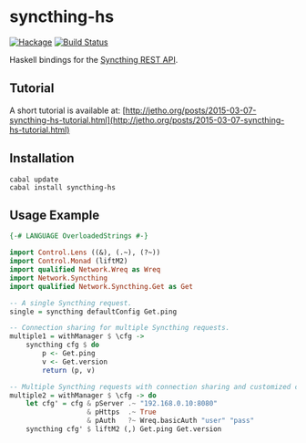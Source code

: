 
syncthing-hs 
============

[![Hackage](https://img.shields.io/hackage/v/syncthing-hs.svg)](https://hackage.haskell.org/package/syncthing-hs)
[![Build Status](https://travis-ci.org/jetho/syncthing-hs.svg?branch=master)](https://travis-ci.org/jetho/syncthing-hs)

Haskell bindings for the [Syncthing REST API](http://docs.syncthing.net/dev/rest.html).

Tutorial
--------

A short tutorial is available at: 
[http://jetho.org/posts/2015-03-07-syncthing-hs-tutorial.html](http://jetho.org/posts/2015-03-07-syncthing-hs-tutorial.html)


Installation
------------

    cabal update
    cabal install syncthing-hs

Usage Example
-------------

``` haskell
{-# LANGUAGE OverloadedStrings #-}

import Control.Lens ((&), (.~), (?~))
import Control.Monad (liftM2)
import qualified Network.Wreq as Wreq
import Network.Syncthing
import qualified Network.Syncthing.Get as Get

-- A single Syncthing request.
single = syncthing defaultConfig Get.ping

-- Connection sharing for multiple Syncthing requests.
multiple1 = withManager $ \cfg ->
    syncthing cfg $ do
        p <- Get.ping
        v <- Get.version
        return (p, v)

-- Multiple Syncthing requests with connection sharing and customized configuration.
multiple2 = withManager $ \cfg -> do
    let cfg' = cfg & pServer .~ "192.168.0.10:8080"
                   & pHttps  .~ True
                   & pAuth   ?~ Wreq.basicAuth "user" "pass"
    syncthing cfg' $ liftM2 (,) Get.ping Get.version
```

